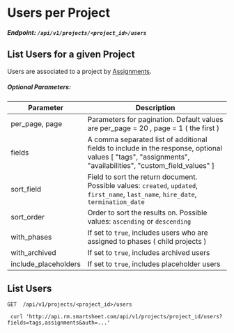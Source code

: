 # Users per Project

##### Endpoint: `/api/v1/projects/<project_id>/users`

## List Users for a given Project
Users are associated to a project by [Assignments](#assignments).

##### Optional Parameters:

| **Parameter** | **Description** |
| ------------- | --------------- |
| per_page, page | Parameters for pagination. Default values are per_page = 20 , page = 1 ( the first ) |
| fields | A comma separated list of additional fields to include in the response, optional values [ "tags", "assignments", "availabilities", "custom_field_values" ] |
| sort_field | Field to sort the return document. Possible values: `created`, `updated`, `first_name`, `last_name`, `hire_date`, `termination_date` |
| sort_order | Order to sort the results on. Possible values: `ascending` or `descending` |
| with_phases |	If set to `true`, includes users who are assigned to phases ( child projects ) |
| with_archived	| If set to `true`, includes archived users |
| include_placeholders	| If set to `true`, includes placeholder users |

## List Users

```
GET  /api/v1/projects/<project_id>/users

 curl 'http://api.rm.smartsheet.com/api/v1/projects/project_id/users?fields=tags,assignments&auth=...'
```
